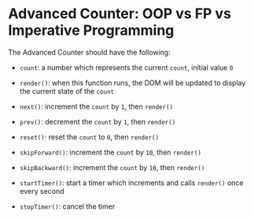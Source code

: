 # Advanced Counter: OOP vs FP vs Imperative Programming

The Advanced Counter should have the following:

  + `count`: a number which represents the current `count`, initial value `0`

  + `render()`: when this function runs, the DOM will be updated to display the current state of the `count`

  + `next()`: increment the `count` by `1`, then `render()`

  + `prev()`: decrement the `count` by `1`, then `render()`

  + `reset()`: reset the `count` to `0`, then `render()`

  + `skipForward()`: increment the `count` by `10`, then `render()`

  + `skipBackward()`: increment the `count` by `10`, then `render()`

  + `startTimer()`: start a timer which increments and calls `render()` once every second

  + `stopTimer()`: cancel the timer
